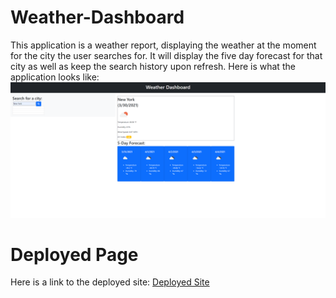 # Weather-Dashboard
This application is a weather report, displaying the weather at the moment for the city the user searches for. It will display the five day forecast for that city as well as keep the search history upon refresh.
Here is what the application looks like: ![Portfolio Site](./Assets/screenshot.png)

# Deployed Page
Here is a link to the deployed site: [Deployed Site](https://julesscheil.github.io/Weather-Dashboard/)
